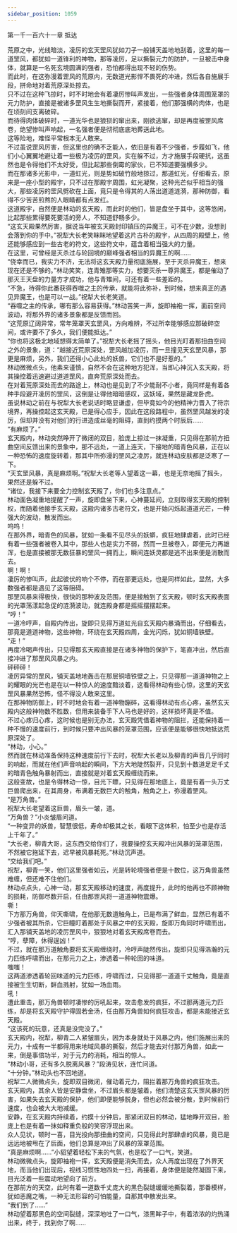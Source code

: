 ```yaml
---
sidebar_position: 1059
---
```

 第一千一百六十一章 抵达


荒原之中，光线暗淡，凌厉的玄天罡风犹如刀子一般铺天盖地地刮着，这里的每一道罡风，都犹如一道锋利的神物，那等凌厉，足以撕裂元力的防护，一旦被击中身体，就算是一名死玄境圆满的强者，恐怕都得出现不轻的伤势。  
而此时，在这弥漫着罡风的荒原内，无数道光影悍不畏死的冲进，然后各自施展手段，拼命地对着荒原深处掠去。  
只不过在这种飞掠时，时不时地会有着凄厉惨叫声发出，一些强者身体周围笼罩的元力防护，直接是被诸多罡风生生地撕裂而开，紧接着，他们那强横的肉体，也是在顷刻间支离破碎。  
而待得肉体破碎时，一道光华也是狼狈的窜出来，刚欲逃窜，却是再度被罡风席卷，绝望惨叫声响起，一名强者便是彻彻底底地葬送此地。  
这等险地，难怪平常根本无人敢来。  
不过虽说罡风厉害，但这里也的确不乏能人，依旧是有着不少强者，步履如飞，他们小心翼翼地避让着一些极为凌厉的罡风，实在躲不过，方才施展手段硬抗，这虽然也是令得他们不太好受，但比起那些倒霉的家伙，已不知道要强横多少。  
而在那诸多光影中，一道虹光，则是势如破竹般地掠过，那道虹光，仔细看去，原来是一座小型的殿宇，只不过在那殿宇周围，虹光凝聚，这种光芒似乎相当的强大，那些凌厉的罡风劈砍在上面，竟只是令得其的人荡出道道涟漪，那种防御，看得不少苦苦煎熬的人眼睛都有点发红。  
这道殿宇，自然便是林动的玄天殿，而此时的他们，皆是盘坐于其中，这等悠闲，比起那些累得要死要活的旁人，不知道舒畅多少。  
“这玄天殿果然厉害，据说当年被玄天殿封印镇压的异魔王，可不在少数，没想到会落到你的手中。”祝犁大长老笑眯眯地望着这片古朴的殿宇，从四周的殿壁上，他还能够感应到一些古老的符文，这些符文中，蕴含着相当强大的力量。  
在这里，可曾经是灭杀过与轮回境的巅峰强者相当的异魔王的啊……  
“侥幸而已，我实力不济，无法将这玄天殿力量彻底施展，至于灭杀异魔王，想来现在还是不够的。”林动笑笑，连青雉那等实力，想要灭杀一尊异魔王，都是催动了那灭王天盘的力量方才成功，他与青雉间，可还有着一些差距的。  
“不急，待得你此番获得吞噬之主的传承，就能将此弥补，到时候，想来真正的遇见异魔王，也是可以一战。”祝犁大长老笑道。  
“吞噬之主的传承，哪有那么容易获得。”林动苦笑一声，旋即袖袍一挥，面前空间波动，将那外界的诸多景象都是反馈而回。  
“这荒原辽阔异常，常年笼罩天玄罡风，方向难辨，不过所幸能够感应那破碎空间，或许要不了多久，我们便能抵达。”  
“你也将这极北地域想得太简单了。”祝犁大长老摇了摇头，他目光盯着那扭曲空间之外的景象，道：“越接近荒原深处，罡风越加凌厉，而一旦撞见天玄罡风暴，那更是麻烦，另外，我们还得小心此处的妖兽，它们也不是好惹的。”  
林动微微点头，他素来谨慎，自然不会在这种地方犯浑，当即心神沉入玄天殿，将其操控着迅速避过道道罡风，直奔荒原深处而去。  
在对着荒原深处而去的路途上，林动也是见到了不少能耐不小者，竟同样是有着各种手段避开凌厉的罡风，这倒是让得他暗暗感叹，这妖域，果然是藏龙卧虎。  
虽说林动之前在与祝犁大长老说话时略显谦虚，但毕竟如今的他精神力晋入了符宗境界，再操控起这玄天殿，已是得心应手，因此在这段路程中，虽然罡风越发的凌厉，但却并没有对他们的行进造成丝毫的阻碍，直到约摸两个时辰后……  
“有麻烦了。”  
玄天殿内，林动突然睁开了微闭的双目，脸庞上掠过一抹凝重，只见得在那前方扭曲空间反馈出来的景象中，那不远处，一道上连天，下接地的暗青色风暴，正在以一种恐怖的速度旋转着，那其中所弥漫的罡风之凌厉，就连林动皮肤都是泛寒了一下。  
“天玄罡风暴，真是麻烦啊。”祝犁大长老等人望着这一幕，也是无奈地摇了摇头，果然还是躲不过。  
“诸位，我接下来要全力控制玄天殿了，你们也多注意点。”  
林动面色凝重地提醒了一声，旋即盘坐下来，心神蔓延间，立刻取得玄天殿的控制权，而随着他接手玄天殿，这殿内诸多古老符文，也是开始闪烁起道道光芒，一种强大的波动，散发而出。  
呜呜！  
在那外界，暗青色的风暴，犹如一条看不见尽头的妖蟒，疯狂地肆虐着，此时已经有着一些强者被卷入其中，那些人也是实力不弱，然而一旦被卷入，即便元力再雄浑，也是直接被那无数狂暴的罡风一拥而上，瞬间连妖灵都是逃不出来便是消散而去。  
啊！啊！  
凄厉的惨叫声，此起彼伏的响个不停，而在那更远处，也是同样如此，显然，大多数强者都是遇见了这等阻碍。  
那罡风暴来得极快，很快的那种波及范围，便是接触到了玄天殿，顿时玄天殿表面的光罩荡漾起急促的涟漪波动，就连殿身都是摇摇摆摆起来。  
“哼！”  
一道冷哼声，自殿内传出，旋即只见得万道虹光自玄天殿内暴涌而出，仔细看去，那竟是道道神物，这些神物，环绕在玄天殿四周，金光闪烁，犹如铜墙铁壁。  
“走！”  
再度冷喝声传出，只见得那玄天殿直接是在诸多神物的保护下，笔直冲出，然后直接冲进了那罡风风暴之内。  
砰砰砰！  
凌厉异常的罡风，铺天盖地地轰击在那层铜墙铁壁之上，只见得那一道道神物之上的耀眼的光芒也是在以一种惊人的速度黯淡着，这看得林动有些心惊，这里的天玄罡风暴果然恐怖，怪不得没人敢来这里。  
在那神物防御上，时不时地会有着一道神物蹦碎，这看得林动有点心疼，虽然玄天殿内这般神物数不胜数，但用来装备手下人马也是好的，这样损坏真是不值。  
不过心疼归心疼，这时候也是别无办法，玄天殿凭借着神物的阻拦，还能保持着一种不慢的速度前行，到时候只要冲出风暴的笼罩范围，应该便是能够很快地抵达荒原深处了。  
“林动，小心。”  
然而就在林动准备保持这种速度前行下去时，祝犁大长老以及柳青的声音几乎同时的响起，而就在他们声音响起的瞬间，下方大地陡然裂开，只见到十数道足足千丈的暗青色触角暴射而出，直接就是对着玄天殿缠绕而来。  
这般变故，也是令得林动一惊，目光下瞟，只见得在那地底上，竟是有着一头万丈巨兽爬出来，在其周身，布满着无数巨大的触角，触角之上，弥漫着罡风。  
“是万角兽。”  
祝犁大长老望着这巨兽，眉头一皱，道。  
“万角兽？”小炎皱眉问道。  
“一种变异的妖兽，智慧很低，寿命却极其之长，看眼下这体积，怕至少也是存活上千年了。”  
“大长老，柳青大哥，这东西交给你们了，我要操控玄天殿冲出风暴的笼罩范围，不然被它拖延下去，迟早被风暴耗死。”林动沉声道。  
“交给我们吧。”  
祝犁，柳青一笑，他们这里强者如云，光是转轮境强者便是十数位，这万角兽虽然难缠，但还难不住他们。  
林动点点头，心神一动，那玄天殿移动的速度，再度提升，此时的他再也不顾神物的损耗，防御尽数开启，任由那罡风将一道道神物震爆。  
嘶！  
下方那万角兽，仰天嘶啸，在他那无数道触角上，已是布满了鲜血，显然已有着不少强者被其所杀，它巨瞳盯着那处于风暴之中的玄天殿，旋即万角同时呼啸而出，汇入那铺天盖地的凌厉罡风中，狠狠地对着玄天殿席卷而去。  
“哼，孽障，休得逞凶！”  
不过，就在那万道触角要将玄天殿缠绕时，冷哼声陡然传出，旋即只见得浩瀚的元力匹练呼啸而出，在那元力之上，渗透着一种轮回的味道。  
嗤嗤！  
这两道渗透着轮回味道的元力匹练，呼啸而过，只见得那一道道千丈触角，竟是直接被生生切断，鲜血溅射，犹如一场血雨。  
吼！  
遭此重击，那万角兽顿时凄惨的厉吼起来，攻击愈发的疯狂，不过那两道元力匹练，却是将玄天殿守护得固若金汤，任由那万角兽如何疯狂攻击，都是未能接近玄天殿。  
“这该死的玩意，还真是没完没了。”  
玄天殿内，祝犁，柳青二人紧皱眉头，因为本身就处于风暴之内，他们施展出来的元力，十成有一半都得用来地域风暴的撕裂，然后才能去对付那万角兽，如此一来，倒是事倍功半，对于元力的消耗，相当的惊人。  
“林动小哥，还有多久脱离风暴？”段涛见状，连忙问道。  
“十分钟。”林动头也不回地道。  
祝犁二人微微点头，旋即双目微闭，催动着元力，阻拦着那万角兽的疯狂攻击。  
玄天殿内，其余人皆是安静盘坐，不过眉头都是皱着，他们清楚这玄天罡风暴的厉害，如果失去玄天殿的保护，他们即便能够脱身，但也必然会被分散，到时候前行速度，也会被大大地减缓。  
安静，在玄天殿内持续着，约摸十分钟后，那紧闭双目的林动，猛地睁开双目，脸庞上也是有着一抹如释重负般的笑容浮现出来。  
众人见状，顿时一喜，目光投向那扭曲的空间，只见得此时那肆虐的风暴，竟已是远远地被甩在了后面，他们总算是冲出了风暴的笼罩范围。  
“真是麻烦啊……”小貂望着轻松下来的气氛，也是松了一口气，笑道。  
林动微微点头，旋即袖袍一挥，玄天殿便是消失而去，众人再度出现在了外界天地，而当他们出现后，视线习惯性地四处一扫，再接着，身体便是陡然凝固下来，目光泛着一些震动地望向了前方。  
在那前方的天空，此时有着一道数千丈庞大的黑色裂缝缓缓地撕裂着，那番模样，犹如恶魔之嘴，一种无法形容的可怕能量，自那其中散发出来。  
“我们到了……”  
林动望着那黑色的空间裂缝，深深地吐了一口气，漆黑眸子中，有着浓浓的灼热涌出来，终于，找到你了啊……  
  
  

